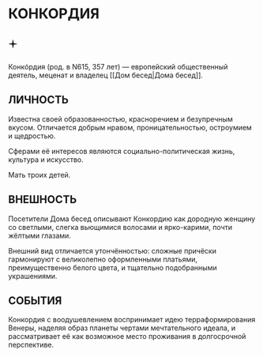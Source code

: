# КОНКОРДИЯ

## 🟄

Конкóрдия (род. в N615, 357 лет) — европейский общественный деятель, меценат и владелец [[Дом бесед|Дома бесед]].

## ЛИЧНОСТЬ

Известна своей образованностью, красноречием и безупречным вкусом. Отличается добрым нравом, проницательностью, остроумием и щедростью.

Сферами её интересов являются социально-политическая жизнь, культура и искусство.

Мать троих детей.

## ВНЕШНОСТЬ

Посетители Дома бесед описывают Конкордию как дородную женщину со светлыми, слегка вьющимися волосами и ярко-карими, почти жёлтыми глазами.

Внешний вид отличается утончённостью: сложные причёски гармонируют с великолепно оформленными платьями, преимущественно белого цвета, и тщательно подобранными украшениями.

## СОБЫТИЯ

Конкордия с воодушевлением воспринимает идею терраформирования Венеры, наделяя образ планеты чертами мечтательного идеала, и рассматривает её как возможное место проживания в долгосрочной перспективе.